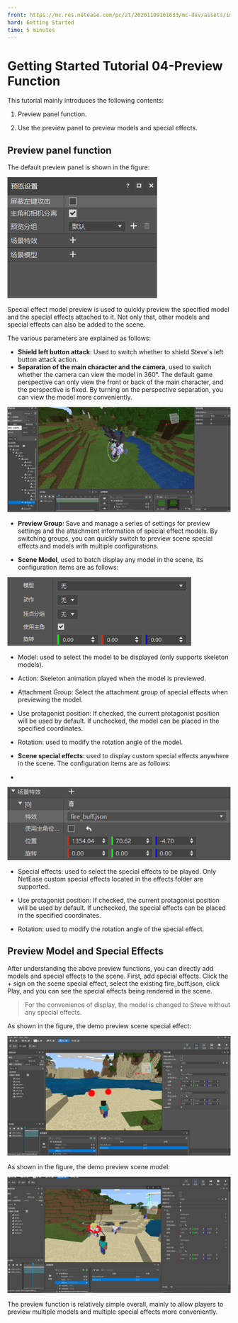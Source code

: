 ```yaml
--- 
front: https://mc.res.netease.com/pc/zt/20201109161633/mc-dev/assets/img/demo_preview_model.ebc22c77.gif 
hard: Getting Started 
time: 5 minutes 
--- 
```


# Getting Started Tutorial 04-Preview Function 

This tutorial mainly introduces the following contents: 

1. Preview panel function. 

2. Use the preview panel to preview models and special effects. 

## Preview panel function 

The default preview panel is shown in the figure: 

![spark_preview_panel](./images/preview_panel.png) 

Special effect model preview is used to quickly preview the specified model and the special effects attached to it. Not only that, other models and special effects can also be added to the scene. 

The various parameters are explained as follows: 
- **Shield left button attack**: Used to switch whether to shield Steve's left button attack action.
- **Separation of the main character and the camera**, used to switch whether the camera can view the model in 360°. The default game perspective can only view the front or back of the main character, and the perspective is fixed. By turning on the perspective separation, you can view the model more conveniently. 

![image](./images/create_binding07.gif) 

- **Preview Group**: Save and manage a series of settings for preview settings and the attachment information of special effect models. By switching groups, you can quickly switch to preview scene special effects and models with multiple configurations. 

- **Scene Model**, used to batch display any model in the scene, its configuration items are as follows: 

![spark_Preview_model](./images/preview_other_model.png) 

- Model: used to select the model to be displayed (only supports skeleton models). 

- Action: Skeleton animation played when the model is previewed. 

- Attachment Group: Select the attachment group of special effects when previewing the model. 

- Use protagonist position: If checked, the current protagonist position will be used by default. If unchecked, the model can be placed in the specified coordinates. 

- Rotation: used to modify the rotation angle of the model. 

- **Scene special effects**: used to display custom special effects anywhere in the scene. The configuration items are as follows: 
- 
![image](./images/preview_other_effect.png) 
- Special effects: used to select the special effects to be played. Only NetEase custom special effects located in the effects folder are supported. 

- Use protagonist position: If checked, the current protagonist position will be used by default. If unchecked, the special effects can be placed in the specified coordinates.


- Rotation: used to modify the rotation angle of the special effect. 

## Preview Model and Special Effects 

After understanding the above preview functions, you can directly add models and special effects to the scene. First, add special effects. Click the + sign on the scene special effect, select the existing fire_buff.json, click Play, and you can see the special effects being rendered in the scene. 

> For the convenience of display, the model is changed to Steve without any special effects. 

As shown in the figure, the demo preview scene special effect: 

![image](./images/demo_preview_effect.png) 

As shown in the figure, the demo preview scene model: 

![image](./images/demo_preview_model.gif) 

The preview function is relatively simple overall, mainly to allow players to preview multiple models and multiple special effects more conveniently. 
